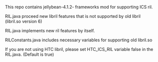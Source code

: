This repo contains jellybean-4.1.2- frameworks mod for supporting ICS ril.

RIL.java proceed new libril features that is not supported by old libril (libril.so version 6)

RIL.java implements new ril features by itself.

RILConstants.java includes necessary variables for supporting old libril.so

If you are not using HTC libril, please set HTC_ICS_RIL variable false in the RIL.java. (Default is true)
